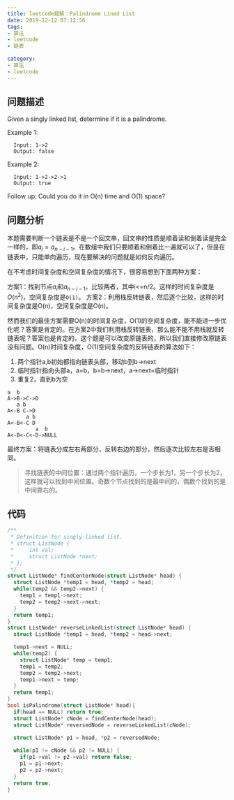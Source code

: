 ```yaml
---
title: leetcode题解：Palindrome Lined List
date: 2019-12-12 07:12:56
tags:
- 算法
- leetcode
- 链表

category:
- 算法
- leetcode
---
```

## 问题描述
Given a singly linked list, determine if it is a palindrome.

Example 1:
```
  Input: 1->2
  Output: false
```
Example 2:
```
  Input: 1->2->2->1
  Output: true
```
Follow up:
Could you do it in O(n) time and O(1) space?

## 问题分析
本题需要判断一个链表是不是一个回文串，回文串的性质是顺着读和倒着读是完全一样的，即$a_{i}=a_{n-i-1}$。在数组中我们只要顺着和倒着比一遍就可以了，但是在链表中，只能单向遍历，现在要解决的问题就是如何反向遍历。

在不考虑时间复杂度和空间复杂度的情况下，很容易想到下面两种方案：

方案1：找到节点$a_{i}$和$a_{n-i-1}$，比较两者，其中i<=n/2。这样的时间复杂度是$O(n^2)$，空间复杂度是`O(1)`。
方案2：利用栈反转链表，然后逐个比较，这样的时间复杂度是O(n)，空间复杂度是O(n)。

然而我们的最佳方案需要O(n)的时间复杂度，O(1)的空间复杂度，能不能进一步优化呢？答案是肯定的。在方案2中我们利用栈反转链表，那么能不能不用栈就反转链表呢？答案也是肯定的，这个题是可以改变原链表的，所以我们直接修改原链表没有问题。O(n)时间复杂度，O(1)空间复杂度的反转链表的算法如下：
1. 两个指针a,b初始都指向链表头部，移动b到b->next
2. 临时指针指向头部a，a=b，b=b->next，a->next=临时指针
3. 重复2，直到b为空

```
a  b
A->B->C->D
   a b
A<-B C->D
      a b
A<-B<-C D
         a  b
A<-B<-C<-D->NULL
```
最终方案：将链表分成左右两部分，反转右边的部分，然后逐次比较左右是否相同。
> 寻找链表的中间位置：通过两个指针遍历，一个步长为1，另一个步长为2，这样就可以找到中间位置。奇数个节点找到的是最中间的，偶数个找到的是中间靠右的。

## 代码
```c
/**
 * Definition for singly-linked list.
 * struct ListNode {
 *     int val;
 *     struct ListNode *next;
 * };
 */
struct ListNode* findCenterNode(struct ListNode* head) {
  struct ListNode *temp1 = head, *temp2 = head;
  while(temp2 && temp2->next) {
    temp1 = temp1->next;
    temp2 = temp2->next->next;
  }
  return temp1;
}
struct ListNode* reverseLinkedList(struct ListNode* head) {
  struct ListNode *temp1 = head, *temp2 = head->next;

  temp1->next = NULL;
  while(temp2) {
    struct ListNode* temp = temp1;
    temp1 = temp2;
    temp2 = temp2->next;
    temp1->next = temp;
  }
  return temp1;
}
bool isPalindrome(struct ListNode* head){
  if(head == NULL) return true;
  struct ListNode* cNode = findCenterNode(head);
  struct ListNode* reversedNode = reverseLinkedList(cNode);
  
  struct ListNode* p1 = head, *p2 = reversedNode;

  while(p1 != cNode && p2 != NULL) {
    if(p1->val != p2->val) return false;
    p1 = p1->next;
    p2 = p2->next;
  }
  return true;
}
```